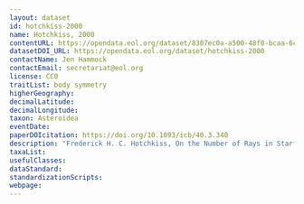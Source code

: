 ```yaml
---
layout: dataset
id: hotchkiss-2000
name: Hotchkiss, 2000
contentURL: https://opendata.eol.org/dataset/8307ec0a-a500-48f0-bcaa-6c5c94cb8ce8/resource/4c2e8e18-6bbe-4950-905a-e3960355cd9a/download/archive.zip
datasetDOI_URL: https://opendata.eol.org/dataset/hotchkiss-2000
contactName: Jen Hammock
contactEmail: secretariat@eol.org
license: CC0
traitList: body symmetry
higherGeography:
decimalLatitude:
decimalLongitude:
taxon: Asteroidea
eventDate:
paperDOIcitation: https://doi.org/10.1093/icb/40.3.340
description: "Frederick H. C. Hotchkiss, On the Number of Rays in Starfish, American Zoologist, Volume 40, Issue 3, June 2000, Pages 340,Aei354, https://doi.org/10.1093/icb/40.3.340"
taxaList: 
usefulClasses:
dataStandard:
standardizationScripts:
webpage:
---
```


